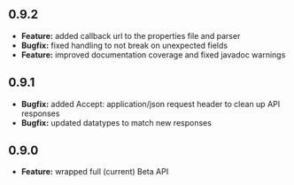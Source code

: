 ## 0.9.2
*	**Feature:** added callback url to the properties file and parser
*	**Bugfix:** fixed handling to not break on unexpected fields
*	**Feature:** improved documentation coverage and fixed javadoc warnings

## 0.9.1
*	**Bugfix:** added Accept: application/json request header to clean up API responses
*	**Bugfix:** updated datatypes to match new responses

## 0.9.0
*	**Feature:** wrapped full (current) Beta API

